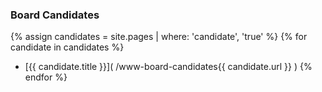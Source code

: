### Board Candidates

{% assign candidates = site.pages | where: 'candidate', 'true' %}
{% for candidate in candidates %}
* [{{ candidate.title }}]( /www-board-candidates{{ candidate.url }} )
{% endfor %}
